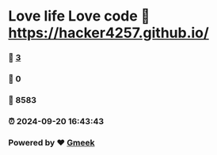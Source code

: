 # Love life Love code :link: https://hacker4257.github.io/ 
### :page_facing_up: [3](https://hacker4257.github.io//tag.html) 
### :speech_balloon: 0 
### :hibiscus: 8583 
### :alarm_clock: 2024-09-20 16:43:43 
### Powered by :heart: [Gmeek](https://github.com/Meekdai/Gmeek)
